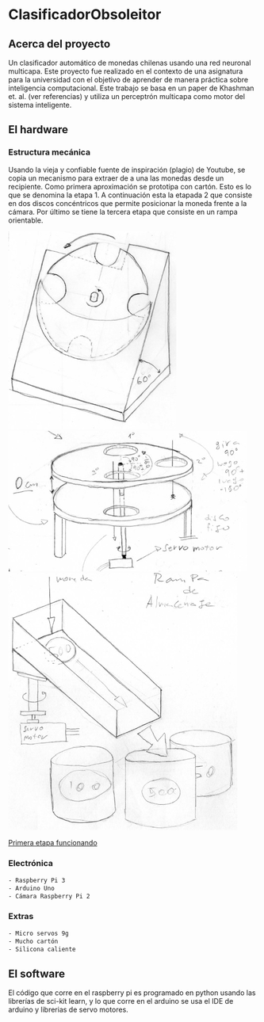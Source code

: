 # ClasificadorObsoleitor

## Acerca del proyecto

Un clasificador automático de monedas chilenas usando una red neuronal multicapa. Este proyecto fue realizado en el contexto de una asignatura para la universidad con el objetivo de aprender de manera práctica sobre inteligencia computacional. Este trabajo se basa en un paper de Khashman et. al. (ver referencias) y utiliza un perceptrón multicapa como motor del sistema inteligente.

## El hardware

### Estructura mecánica
Usando la vieja y confiable fuente de inspiración (plagio) de Youtube, se copia un mecanismo para extraer de a una las monedas desde un recipiente. Como primera aproximación se prototipa con cartón. Esto es lo que se denomina la etapa 1. A continuación esta la etapada 2 que consiste en dos discos concéntricos que permite posicionar la moneda frente a la cámara. Por último se tiene la tercera etapa que consiste en un rampa orientable.

![alt text](imgs/Etapa1.jpg "Primera etapa")
![alt text](imgs/Etapa2.jpg "Segunda etapa")
![alt text](imgs/Rampa.jpg "Tercera etapa")

<i class="fa fa-youtube-play youtube" aria-hidden="true"></i>
[Primera etapa funcionando](https://youtu.be/b-e9ZDQvpNs)

### Electrónica

	- Raspberry Pi 3
	- Arduino Uno
	- Cámara Raspberry Pi 2
### Extras

	- Micro servos 9g
	- Mucho cartón
	- Silicona caliente


## El software

El código que corre en el raspberry pi es programado en python usando las librerías de sci-kit learn, y lo que corre en el arduino se usa el IDE de arduino y librerias de servo motores.
